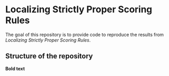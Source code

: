 # Localizing Strictly Proper Scoring Rules

The goal of this repository is to provide code to reproduce the results from *Localizing Strictly Proper Scoring Rules*. 

## Structure of the repository

**Bold text**




